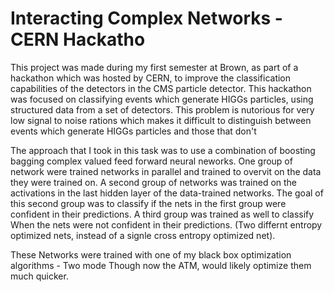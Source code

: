 # Interacting Complex Networks - CERN Hackatho

This project was made during my first semester at Brown, as part of a hackathon which was hosted by CERN,
to improve the classification capabilities of the detectors in the CMS particle detector. 
This hackathon was focused on classifying events which generate HIGGs particles,
using structured data from a set of detectors. This problem is nutorious for very low signal to noise rations
which makes it difficult to  distinguish between events which generate HIGGs particles and those that don't

The approach that I took in this task was to use a combination of boosting bagging complex valued 
feed forward neural neworks. One group of network were trained networks in parallel and trained to overvit on the
data they were trained on. A second group of networks was trained on the activations 
in the last hidden layer of the data-trained networks. The goal of this second group was to classify 
if the nets in the first group were confident in their predictions. A third group was trained as well to classify 
When the nets were not confident in their predictions. 
(Two differnt entropy optimized nets, instead of a signle cross entropy optimized net).

These Networks were trained with one of my black box optimization algorithms - Two mode
Though now the ATM, would likely optimize them much quicker.

